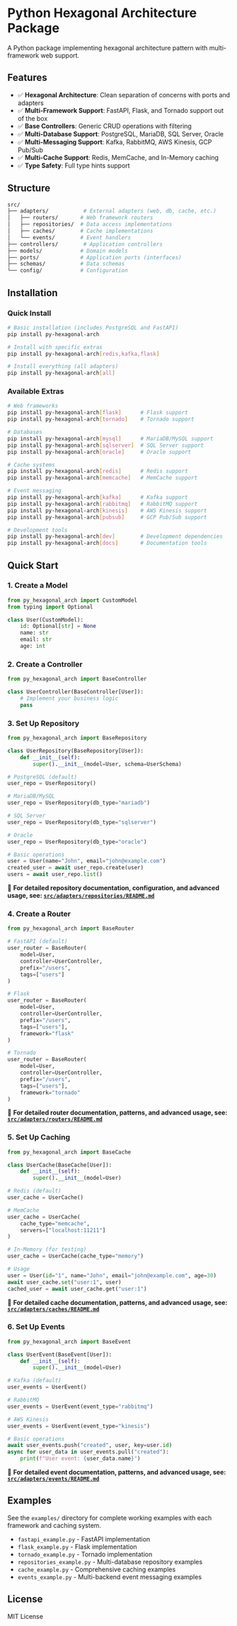 # Python Hexagonal Architecture Package

A Python package implementing hexagonal architecture pattern with multi-framework web support.

## Features

- ✅ **Hexagonal Architecture**: Clean separation of concerns with ports and adapters
- ✅ **Multi-Framework Support**: FastAPI, Flask, and Tornado support out of the box
- ✅ **Base Controllers**: Generic CRUD operations with filtering
- ✅ **Multi-Database Support**: PostgreSQL, MariaDB, SQL Server, Oracle
- ✅ **Multi-Messaging Support**: Kafka, RabbitMQ, AWS Kinesis, GCP Pub/Sub
- ✅ **Multi-Cache Support**: Redis, MemCache, and In-Memory caching
- ✅ **Type Safety**: Full type hints support

## Structure

```bash
src/
├── adapters/           # External adapters (web, db, cache, etc.)
│   ├── routers/       # Web framework routers
│   ├── repositories/  # Data access implementations
│   ├── caches/        # Cache implementations
│   └── events/        # Event handlers
├── controllers/        # Application controllers
├── models/            # Domain models
├── ports/             # Application ports (interfaces)
├── schemas/           # Data schemas
└── config/            # Configuration
```

## Installation

### Quick Install

```bash
# Basic installation (includes PostgreSQL and FastAPI)
pip install py-hexagonal-arch

# Install with specific extras
pip install py-hexagonal-arch[redis,kafka,flask]

# Install everything (all adapters)
pip install py-hexagonal-arch[all]
```

### Available Extras

```bash
# Web frameworks
pip install py-hexagonal-arch[flask]      # Flask support
pip install py-hexagonal-arch[tornado]    # Tornado support

# Databases  
pip install py-hexagonal-arch[mysql]      # MariaDB/MySQL support
pip install py-hexagonal-arch[sqlserver]  # SQL Server support
pip install py-hexagonal-arch[oracle]     # Oracle support

# Cache systems
pip install py-hexagonal-arch[redis]      # Redis support
pip install py-hexagonal-arch[memcache]   # MemCache support

# Event messaging
pip install py-hexagonal-arch[kafka]      # Kafka support
pip install py-hexagonal-arch[rabbitmq]   # RabbitMQ support  
pip install py-hexagonal-arch[kinesis]    # AWS Kinesis support
pip install py-hexagonal-arch[pubsub]     # GCP Pub/Sub support

# Development tools
pip install py-hexagonal-arch[dev]        # Development dependencies
pip install py-hexagonal-arch[docs]       # Documentation tools
```

## Quick Start

### 1. Create a Model

```python
from py_hexagonal_arch import CustomModel
from typing import Optional

class User(CustomModel):
    id: Optional[str] = None
    name: str
    email: str
    age: int
```

### 2. Create a Controller

```python
from py_hexagonal_arch import BaseController

class UserController(BaseController[User]):
    # Implement your business logic
    pass
```

### 3. Set Up Repository

```python
from py_hexagonal_arch import BaseRepository

class UserRepository(BaseRepository[User]):
    def __init__(self):
        super().__init__(model=User, schema=UserSchema)

# PostgreSQL (default)
user_repo = UserRepository()

# MariaDB/MySQL
user_repo = UserRepository(db_type="mariadb")

# SQL Server
user_repo = UserRepository(db_type="sqlserver")

# Oracle
user_repo = UserRepository(db_type="oracle")

# Basic operations
user = User(name="John", email="john@example.com")
created_user = await user_repo.create(user)
users = await user_repo.list()
```

📖 **For detailed repository documentation, configuration, and advanced usage, see: [`src/adapters/repositories/README.md`](src/adapters/repositories/README.md)**

### 4. Create a Router

```python
from py_hexagonal_arch import BaseRouter

# FastAPI (default)
user_router = BaseRouter(
    model=User,
    controller=UserController,
    prefix="/users",
    tags=["users"]
)

# Flask
user_router = BaseRouter(
    model=User,
    controller=UserController,
    prefix="/users",
    tags=["users"],
    framework="flask"
)

# Tornado
user_router = BaseRouter(
    model=User,
    controller=UserController,
    prefix="/users",
    tags=["users"],
    framework="tornado"
)
```

📖 **For detailed router documentation, patterns, and advanced usage, see: [`src/adapters/routers/README.md`](src/adapters/routers/README.md)**

### 5. Set Up Caching

```python
from py_hexagonal_arch import BaseCache

class UserCache(BaseCache[User]):
    def __init__(self):
        super().__init__(model=User)

# Redis (default)
user_cache = UserCache()

# MemCache
user_cache = UserCache(
    cache_type="memcache",
    servers=["localhost:11211"]
)

# In-Memory (for testing)
user_cache = UserCache(cache_type="memory")

# Usage
user = User(id="1", name="John", email="john@example.com", age=30)
await user_cache.set("user:1", user)
cached_user = await user_cache.get("user:1")
```

📖 **For detailed cache documentation, patterns, and advanced usage, see: [`src/adapters/caches/README.md`](src/adapters/caches/README.md)**

### 6. Set Up Events

```python
from py_hexagonal_arch import BaseEvent

class UserEvent(BaseEvent[User]):
    def __init__(self):
        super().__init__(model=User)

# Kafka (default)
user_events = UserEvent()

# RabbitMQ
user_events = UserEvent(event_type="rabbitmq")

# AWS Kinesis
user_events = UserEvent(event_type="kinesis")

# Basic operations
await user_events.push("created", user, key=user.id)
async for user_data in user_events.pull("created"):
    print(f"User event: {user_data.name}")
```

📖 **For detailed event documentation, patterns, and advanced usage, see: [`src/adapters/events/README.md`](src/adapters/events/README.md)**

## Examples

See the `examples/` directory for complete working examples with each framework and caching system.

- `fastapi_example.py` - FastAPI implementation
- `flask_example.py` - Flask implementation  
- `tornado_example.py` - Tornado implementation
- `repositories_example.py` - Multi-database repository examples
- `cache_example.py` - Comprehensive caching examples
- `events_example.py` - Multi-backend event messaging examples

## License

MIT License
